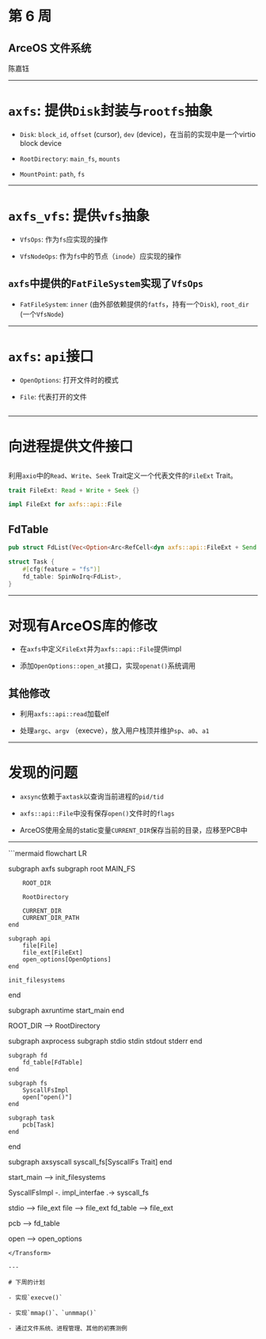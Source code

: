 # 第 6 周

## ArceOS 文件系统

陈嘉钰

---

# `axfs`: 提供`Disk`封装与`rootfs`抽象

- `Disk`: `block_id`, `offset` (cursor), `dev` (device)，在当前的实现中是一个virtio block device

- `RootDirectory`: `main_fs`, `mounts`

- `MountPoint`: `path`, `fs`

---

# `axfs_vfs`: 提供`vfs`抽象

- `VfsOps`: 作为`fs`应实现的操作

- `VfsNodeOps`: 作为`fs`中的节点（`inode`）应实现的操作

## `axfs`中提供的`FatFileSystem`实现了`VfsOps`

- `FatFileSystem`: `inner` (由外部依赖提供的`fatfs`，持有一个`Disk`), `root_dir` (一个`VfsNode`)

---

# `axfs`: `api`接口

- `OpenOptions`: 打开文件时的模式

- `File`: 代表打开的文件

## 

---

# 向进程提供文件接口
##

利用`axio`中的`Read`、`Write`、`Seek` Trait定义一个代表文件的`FileExt` Trait。

```rust
trait FileExt: Read + Write + Seek {}

impl FileExt for axfs::api::File
```

## FdTable

```rust
pub struct FdList(Vec<Option<Arc<RefCell<dyn axfs::api::FileExt + Send + Sync>>>>);

struct Task {
    #[cfg(feature = "fs")]
    fd_table: SpinNoIrq<FdList>,
}
```

---

# 对现有ArceOS库的修改

- 在`axfs`中定义`FileExt`并为`axfs::api::File`提供impl

- 添加`OpenOptions::open_at`接口，实现`openat()`系统调用

## 其他修改

- 利用`axfs::api::read`加载elf

- 处理`argc`、`argv` （execve），放入用户栈顶并维护`sp`、`a0`、`a1`

---

# 发现的问题

- `axsync`依赖于`axtask`以查询当前进程的`pid/tid`

- `axfs::api::File`中没有保存`open()`文件时的`flags`

- ArceOS使用全局的static变量`CURRENT_DIR`保存当前的目录，应移至PCB中

---

<Transform :scale=0.7>
```mermaid
flowchart LR

subgraph axfs
    subgraph root
        MAIN_FS

        ROOT_DIR

        RootDirectory

        CURRENT_DIR
        CURRENT_DIR_PATH
    end

    subgraph api
        file[File]
        file_ext[FileExt]
        open_options[OpenOptions]
    end

    init_filesystems
end

subgraph axruntime
    start_main
end

ROOT_DIR --> RootDirectory

subgraph axprocess
    subgraph stdio
        stdin
        stdout
        stderr
    end

    subgraph fd
        fd_table[FdTable]
    end

    subgraph fs
        SyscallFsImpl
        open["open()"]
    end

    subgraph task
        pcb[Task]
    end
end

subgraph axsyscall
    syscall_fs[SyscallFs Trait]
end

start_main --> init_filesystems

SyscallFsImpl -. impl_interfae .-> syscall_fs

stdio --> file_ext
file --> file_ext
fd_table --> file_ext

pcb --> fd_table

open --> open_options

```
</Transform>

---

# 下周的计划

- 实现`execve()`

- 实现`mmap()`、`unmmap()`

- 通过文件系统、进程管理、其他的初赛测例
